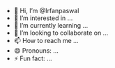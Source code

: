 - 👋 Hi, I’m @Irfanpaswal
- 👀 I’m interested in ...
- 🌱 I’m currently learning ...
- 💞️ I’m looking to collaborate on ...
- 📫 How to reach me ...
- 😄 Pronouns: ...
- ⚡ Fun fact: ...

<!---
Irfanpaswal/Irfanpaswal is a ✨ special ✨ repository because its `README.md` (this file) appears on your GitHub profile.
You can click the Preview link to take a look at your changes.
-l
